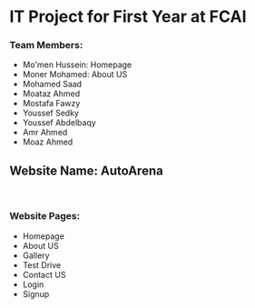 <h1>IT Project for First Year at FCAI</h1>
<div>
  <h3>Team Members:</h3>
  <ul>
    <li>Mo'men Hussein: Homepage</li>
    <li>Moner Mohamed: About US</li>
    <li>Mohamed Saad</li>
    <li>Moataz Ahmed</li>
    <li>Mostafa Fawzy</li>
    <li>Youssef Sedky</li>
    <li>Youssef Abdelbaqy</li>
    <li>Amr Ahmed</li>
    <li>Moaz Ahmed</li>
  </ul>
</div>
<h2>Website Name: <b>AutoArena</b></h2>
<br>
<h3>Website Pages:</h3>
<ul>
  <li>Homepage</li>
  <li>About US</li>
  <li>Gallery</li>
  <li>Test Drive</li>
  <li>Contact US</li>
  <li>Login</li>
  <li>Signup</li>
</ul>

